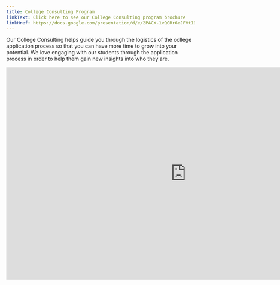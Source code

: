 ```yaml
---
title: College Consulting Program
linkText: Click here to see our College Consulting program brochure
linkHref: https://docs.google.com/presentation/d/e/2PACX-1vQGRr6eJPVt1DpJft-BnCh2XDqomi3C1MjhxYLlOTiZ5lf2TwZF4SbR9DquCRZeymgzh7Ka5XBIrwSP/pub?start=false&loop=false&delayms=3000
---
```

Our College Consulting helps guide you through the logistics of the college application process so that you can have more time to grow into your potential. We love engaging with our students through the application process in order to help them gain new insights into who they are.

<iframe src="https://docs.google.com/presentation/d/e/2PACX-1vQGRr6eJPVt1DpJft-BnCh2XDqomi3C1MjhxYLlOTiZ5lf2TwZF4SbR9DquCRZeymgzh7Ka5XBIrwSP/embed?start=false&loop=false&delayms=3000" frameborder="0" width="960" height="569" allowfullscreen="true" mozallowfullscreen="true" webkitallowfullscreen="true"></iframe>